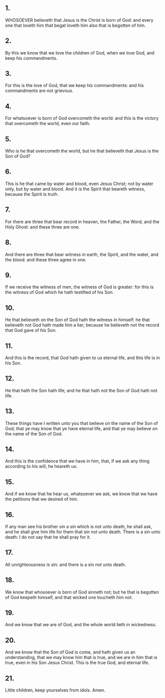 ## 1.
WHOSOEVER believeth that Jesus is the Christ is born of God: and every one that loveth him that begat loveth him also that is begotten of him.
## 2.
By this we know that we love the children of God, when we love God, and keep his commandments.
## 3.
For this is the love of God, that we keep his commandments: and his commandments are not grievous.
## 4.
For whatsoever is born of God overcometh the world: and this is the victory that overcometh the world, even our faith.
## 5.
Who is he that overcometh the world, but he that believeth that Jesus is the Son of God?
## 6.
This is he that came by water and blood, even Jesus Christ; not by water only, but by water and blood. And it is the Spirit that beareth witness, because the Spirit is truth.
## 7.
For there are three that bear record in heaven, the Father, the Word, and the Holy Ghost: and these three are one.
## 8.
And there are three that bear witness in earth, the Spirit, and the water, and the blood: and these three agree in one.
## 9.
If we receive the witness of men, the witness of God is greater: for this is the witness of God which he hath testified of his Son.
## 10.
He that believeth on the Son of God hath the witness in himself: he that believeth not God hath made him a liar; because he believeth not the record that God gave of his Son.
## 11.
And this is the record, that God hath given to us eternal life, and this life is in his Son.
## 12.
He that hath the Son hath life; and he that hath not the Son of God hath not life.
## 13.
These things have I written unto you that believe on the name of the Son of God; that ye may know that ye have eternal life, and that ye may believe on the name of the Son of God.
## 14.
And this is the confidence that we have in him, that, if we ask any thing according to his will, he heareth us:
## 15.
And if we know that he hear us, whatsoever we ask, we know that we have the petitions that we desired of him.
## 16.
If any man see his brother sin a sin which is not unto death, he shall ask, and he shall give him life for them that sin not unto death. There is a sin unto death: I do not say that he shall pray for it.
## 17.
All unrighteousness is sin: and there is a sin not unto death.
## 18.
We know that whosoever is born of God sinneth not; but he that is begotten of God keepeth himself, and that wicked one toucheth him not.
## 19.
And we know that we are of God, and the whole world lieth in wickedness.
## 20.
And we know that the Son of God is come, and hath given us an understanding, that we may know him that is true, and we are in him that is true, even in his Son Jesus Christ. This is the true God, and eternal life.
## 21.
Little children, keep yourselves from idols. Amen.
